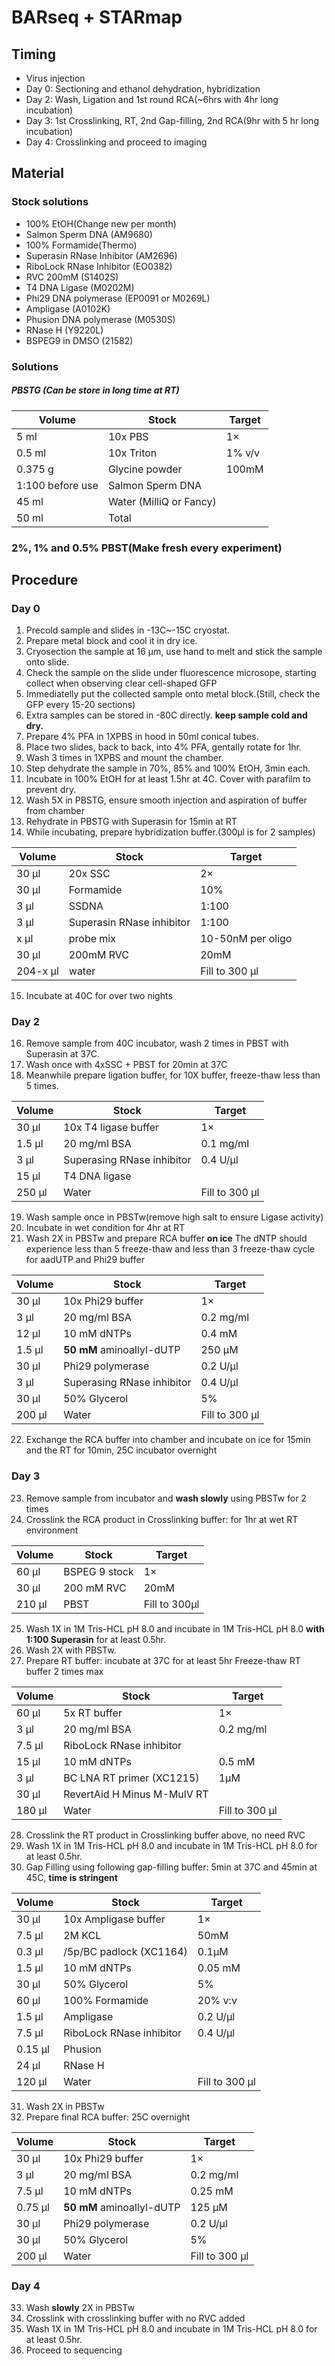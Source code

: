 # BARseq + STARmap

## Timing
- Virus injection
- Day 0: Sectioning and ethanol dehydration, hybridization
- Day 2: Wash, Ligation and 1st round RCA(~6hrs with 4hr long incubation)
- Day 3: 1st Crosslinking, RT, 2nd Gap-filling, 2nd RCA(9hr with 5 hr long incubation)
- Day 4: Crosslinking and proceed to imaging

## Material

### Stock solutions
- 100% EtOH(Change new per month)
- Salmon Sperm DNA (AM9680)
- 100% Formamide(Thermo)
- Superasin RNase Inhibitor (AM2696)
- RiboLock RNase Inhibitor (EO0382)
- RVC 200mM (S1402S)
- T4 DNA Ligase (M0202M)
- Phi29 DNA polymerase (EP0091 or M0269L)
- Ampligase (A0102K)
- Phusion DNA polymerase (M0530S)
- RNase H (Y9220L)
- BSPEG9 in DMSO (21582)

### Solutions

##### PBSTG (Can be store in long time at RT)
| Volume  | Stock                   | Target    |
| ------- | ----------------------- | --------- |
| 5 ml    | 10x PBS                 | 1×        |
| 0.5 ml  | 10x Triton              | 1% v/v    |
| 0.375 g | Glycine powder          | 100mM     |
| 1:100 before use | Salmon Sperm DNA        |      |
| 45 ml   | Water (MilliQ or Fancy) |           |
| 50 ml   | Total                   |           |

### 2%, 1% and 0.5% PBST(Make fresh every experiment)

## Procedure

### Day 0
1. Precold sample and slides in -13C~-15C cryostat.
2. Prepare metal block and cool it in dry ice.
3. Cryosection the sample at 16 μm, use hand to melt and stick the sample onto slide.
4. Check the sample on the slide under fluorescence microsope, starting collect when observing clear cell-shaped GFP
5. Immediatelly put the collected sample onto metal block.(Still, check the GFP every 15-20 sections)
6. Extra samples can be stored in -80C directly. **keep sample cold and dry.**
7. Prepare 4% PFA in 1XPBS in hood in 50ml conical tubes.
8. Place two slides, back to back, into 4% PFA, gentally rotate for 1hr.
9. Wash 3 times in 1XPBS and mount the chamber.
10. Step dehydrate the sample in 70%, 85% and 100% EtOH, 3min each.
11. Incubate in 100% EtOH for at least 1.5hr at 4C. Cover with parafilm to prevent dry.
12. Wash 5X in PBSTG, ensure smooth injection and aspiration of buffer from chamber
13. Rehydrate in PBSTG with Superasin for 15min at RT
14. While incubating, prepare hybridization buffer.(300μl is for 2 samples)

| Volume  | Stock                  | Target    |
| ------- | ---------------------- | --------- |
| 30 μl  | 20x SSC                | 2×        |
| 30 μl  | Formamide              | 10%       |
| 3 μl  | SSDNA    | 1:100 |
| 3 μl  | Superasin RNase inhibitor | 1:100     |
| x μl  | probe mix | 10-50nM per oligo     |
| 30 μl  | 200mM RVC               | 20mM        |
| 204-x μl | water         | Fill to 300 μl |

15. Incubate at 40C for over two nights

### Day 2
16. Remove sample from 40C incubator, wash 2 times in PBST with Superasin at 37C.
17. Wash once with 4xSSC + PBST for 20min at 37C
18. Meanwhile prepare ligation buffer, for 10X buffer, freeze-thaw less than 5 times.

| Volume  | Stock                  | Target    |
| ------- | ---------------------- | --------- |
| 30 μl    | 10x T4 ligase buffer   | 1×        |
| 1.5 μl  | 20 mg/ml BSA           | 0.1 mg/ml |
| 3 μl  | Superasing RNase inhibitor | 0.4 U/μl  |
| 15 μl  | T4 DNA ligase          |           |
| 250 μl   | Water                  | Fill to 300 μl |
19. Wash sample once in PBSTw(remove high salt to ensure Ligase activity)
20. Incubate in wet condition for 4hr at RT
21. Wash 2X in PBSTw and prepare RCA buffer **on ice**
  The dNTP should experience less than 5 freeze-thaw and less than 3 freeze-thaw cycle for aadUTP and Phi29 buffer
  
| Volume  | Stock                             | Target    |
| ------- | --------------------------------- | --------- |
| 30 μl    | 10x Phi29 buffer              | 1×        |
| 3 μl  | 20 mg/ml BSA                      | 0.2 mg/ml |
| 12 μl | 10 mM dNTPs                       | 0.4 mM   |
| 1.5 μl  | **50 mM** aminoallyl-dUTP          | 250 μM     |
| 30 μl  | Phi29 polymerase | 0.2 U/μl  |
| 3 μl  | Superasing RNase inhibitor            | 0.4 U/μl  |
| 30 μl    | 50% Glycerol              | 5%        |
| 200 μl | Water                             |   Fill to 300 μl   |
22. Exchange the RCA buffer into chamber and incubate on ice for 15min and the RT for 10min, 25C incubator overnight

### Day 3
23. Remove sample from incubator and **wash slowly** using PBSTw for 2 times
24. Crosslink the RCA product in Crosslinking buffer: for 1hr at wet RT environment

| Volume  | Stock                             | Target    |
| ------- | --------------------------------- | --------- |
| 60 μl    | BSPEG 9 stock              | 1×        |
| 30 μl | 200 mM RVC  | 20mM   |
| 210 μl  | PBST          | Fill to 300μl |
25. Wash 1X in 1M Tris-HCL pH 8.0 and incubate in 1M Tris-HCL pH 8.0 **with 1:100 Superasin** for at least 0.5hr.
26. Wash 2X with PBSTw.
27. Prepare RT buffer: incubate at 37C for at least 5hr
  Freeze-thaw RT buffer 2 times max

| Volume  | Stock                  | Target    |
| ------- | ---------------------- | --------- |
| 60 μl    | 5x RT buffer   | 1×   |
| 3 μl  | 20 mg/ml BSA           | 0.2 mg/ml |
| 7.5 μl  | RiboLock RNase inhibitor |  |
| 15 μl | 10 mM dNTPs                       | 0.5 mM   |
| 3 μl  | BC LNA RT primer (XC1215)          |  1μM   |
| 30 μl  | RevertAid H Minus M-MulV RT          |           |
| 180 μl   | Water                  | Fill to 300 μl |
28. Crosslink the RT product in Crosslinking buffer above, no need RVC
29. Wash 1X in 1M Tris-HCL pH 8.0 and incubate in 1M Tris-HCL pH 8.0 for at least 0.5hr.
30. Gap Filling using following gap-filling buffer: 5min at 37C and 45min at 45C, **time is stringent**

| Volume  | Stock                             | Target    |
| ------- | --------------------------------- | --------- |
| 30 μl    | 10x Ampligase buffer              | 1×        |
| 7.5 μl  | 2M KCL         | 50mM |
| 0.3 μl  | /5p/BC padlock (XC1164)          |  0.1μM   |
| 1.5 μl | 10 mM dNTPs                       | 0.05 mM   |
| 30 μl    | 50% Glycerol              | 5%        |
| 60 μl  | 100% Formamide   | 20% v:v |
| 1.5 μl  | Ampligase | 0.2 U/μl  |
| 7.5 μl  | RiboLock RNase inhibitor      | 0.4 U/μl  |
| 0.15 μl  | Phusion |  |
| 24 μl  | RNase H |  |
| 120 μl | Water      |   Fill to 300 μl   |

31. Wash 2X in PBSTw
32. Prepare final RCA buffer: 25C overnight

| Volume  | Stock                             | Target    |
| ------- | --------------------------------- | --------- |
| 30 μl    | 10x Phi29 buffer              | 1×        |
| 3 μl  | 20 mg/ml BSA                      | 0.2 mg/ml |
| 7.5 μl | 10 mM dNTPs                       | 0.25 mM   |
| 0.75 μl  | **50 mM** aminoallyl-dUTP          | 125 μM     |
| 30 μl  | Phi29 polymerase | 0.2 U/μl  |
| 30 μl    | 50% Glycerol              | 5%        |
| 200 μl | Water                             |   Fill to 300 μl   |

### Day 4
33. Wash **slowly** 2X in PBSTw
34. Crosslink with crosslinking buffer with no RVC added
35. Wash 1X in 1M Tris-HCL pH 8.0 and incubate in 1M Tris-HCL pH 8.0 for at least 0.5hr.
36. Proceed to sequencing




